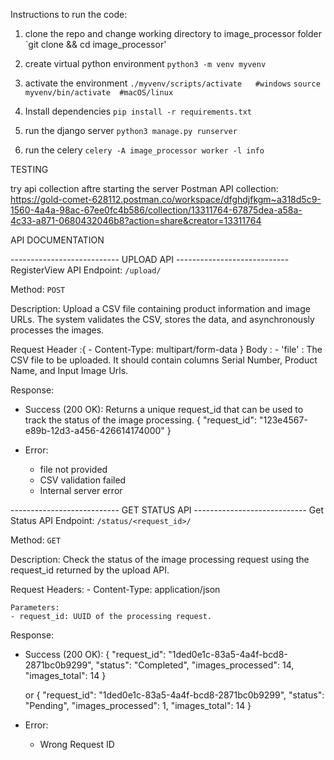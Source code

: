 Instructions to run the code:

1) clone the repo and change working directory to image_processor folder
   `git clone <url> && cd image_processor'

3) create virtual python environment
    `python3 -m venv myvenv`

4) activate the environment
    `./myvenv/scripts/activate   #windows`
    `source myvenv/bin/activate  #macOS/linux`

5) Install dependencies
    `pip install -r requirements.txt`

6) run the django server
    `python3 manage.py runserver`

7) run the celery 
    `celery -A image_processor worker -l info`

TESTING

try api collection aftre starting the server
Postman API collection: https://gold-comet-628112.postman.co/workspace/dfghdjfkgm~a318d5c9-1560-4a4a-98ac-67ee0fc4b586/collection/13311764-67875dea-a58a-4c33-a871-0680432046b8?action=share&creator=13311764


API DOCUMENTATION

--------------------------- UPLOAD API ----------------------------
RegisterView API
Endpoint: `/upload/`

Method: `POST`

Description: Upload a CSV file containing product information and image URLs. The system validates the CSV, stores the data, and asynchronously processes the images.

Request
Header :{
    - Content-Type: multipart/form-data
}
Body :
    - 'file' : The CSV file to be uploaded. It should contain columns Serial Number, Product Name, and Input Image Urls.


Response:
- Success (200 OK): Returns a unique request_id that can be used to track the status of the image processing.
{
  "request_id": "123e4567-e89b-12d3-a456-426614174000"
}

- Error:
    - file not provided
    - CSV validation failed
    - Internal server error

--------------------------- GET STATUS API ----------------------------
Get Status API
Endpoint: `/status/<request_id>/`

Method: `GET`

Description: Check the status of the image processing request using the request_id returned by the upload API.

Request
    Headers:
    - Content-Type: application/json
    
    Parameters:
    - request_id: UUID of the processing request.


Response:
- Success (200 OK):
    {
    "request_id": "1ded0e1c-83a5-4a4f-bcd8-2871bc0b9299",
    "status": "Completed",
    "images_processed": 14,
    "images_total": 14
    }

    or 
    {
    "request_id": "1ded0e1c-83a5-4a4f-bcd8-2871bc0b9299",
    "status": "Pending",
    "images_processed": 1,
    "images_total": 14
    }

- Error:
    - Wrong Request ID
